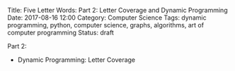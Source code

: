 Title: Five Letter Words: Part 2: Letter Coverage and Dynamic Programming
Date: 2017-08-16 12:00
Category: Computer Science
Tags: dynamic programming, python, computer science, graphs, algorithms, art of computer programming
Status: draft

Part 2:
* Dynamic Programming: Letter Coverage

